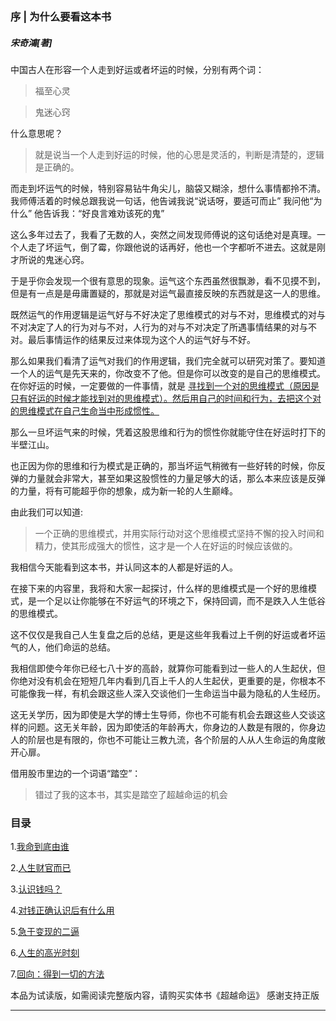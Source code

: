 ### 序 | 为什么要看这本书
##### 宋奇鴻[著]
中国古人在形容一个人走到好运或者坏运的时候，分别有两个词：

>福至心灵

>鬼迷心窍

什么意思呢？
> 就是说当一个人走到好运的时候，他的心思是灵活的，判断是清楚的，逻辑是正确的。

而走到坏运气的时候，特别容易钻牛角尖儿，脑袋又糊涂，想什么事情都拎不清。我师傅活着的时候总跟我说一句话，他告诫我说“说话呀，要适可而止”
我问他“为什么”
他告诉我：“好良言难劝该死的鬼”

这么多年过去了，我看了无数的人，突然之间发现师傅说的这句话绝对是真理。一个人走了坏运气，倒了霉，你跟他说的话再好，他也一个字都听不进去。这就是刚才所说的鬼迷心窍。

于是乎你会发现一个很有意思的现象。运气这个东西虽然很飘渺，看不见摸不到，但是有一点是是毋庸置疑的，那就是对运气最直接反映的东西就是这一人的思维。

既然运气的作用逻辑是运气好与不好决定了思维模式的对与不对，思维模式的对与不对决定了人的行为对与不对，人行为的对与不对决定了所遇事情结果的对与不对。最后事情运作的结果反过来体现为这个人的运气好与不好。

那么如果我们看清了运气对我们的作用逻辑，我们完全就可以研究对策了。要知道一个人的运气是先天来的，你改变不了他。但是你可以改变的是自己的思维模式。在你好运的时候，一定要做的一件事情，就是 <u> 寻找到一个对的思维模式（原因是只有好运的时候才能找到对的思维模式）。然后用自己的时间和行为，去把这个对的思维模式在自己生命当中形成惯性。 </u>

那么一旦坏运气来的时候，凭着这股思维和行为的惯性你就能守住在好运时打下的半壁江山。

也正因为你的思维和行为模式是正确的，那当坏运气稍微有一些好转的时候，你反弹的力量就会非常大，甚至如果这股惯性的力量足够大的话，那么本来应该是反弹的力量，将有可能超乎你的想象，成为新一轮的人生巅峰。

由此我们可以知道:
>一个正确的思维模式，并用实际行动对这个思维模式坚持不懈的投入时间和精力，使其形成强大的惯性，这才是一个人在好运的时候应该做的。

我相信今天能看到这本书，并认同这本的人都是好运的人。

在接下来的内容里，我将和大家一起探讨，什么样的思维模式是一个好的思维模式，是一个足以让你能够在不好运气的环境之下，保持回调，而不是跌入人生低谷的思维模式。

这不仅仅是我自己人生复盘之后的总结，更是这些年我看过上千例的好运或者坏运气的人，他们命运的总结。

我相信即使今年你已经七八十岁的高龄，就算你可能看到过一些人的人生起伏，但你绝对没有机会在短短几年内看到几百上千人的人生起伏，更重要的是，你根本不可能像我一样，有机会跟这些人深入交谈他们一生命运当中最为隐私的人生经历。

这无关学历，因为即使是大学的博士生导师，你也不可能有机会去跟这些人交谈这样的问题。这无关年龄，因为即使活的年龄再大，你身边的人数是有限的，你身边人的阶层也是有限的，你也不可能让三教九流，各个阶层的人从人生命运的角度敞开心扉。

借用股市里边的一个词语“踏空”：
>错过了我的这本书，其实是踏空了超越命运的机会

### 目录
1.[我命到底由谁](我命到底由谁.md)

2.[人生财官而已](人生财官而已.md)

3.[认识钱吗？](认识钱吗.md)

4.[对钱正确认识后有什么用](对钱正确认识后有什么用.md)

5.[急于变现的二逼](急于变现的二逼.md)

6.[人生的高光时刻](人生的高光时刻.md)

7.[回向：得到一切的方法](回向是得到一切的方法.md)

本品为试读版，如需阅读完整版内容，请购买实体书《超越命运》
感谢支持正版

-----
